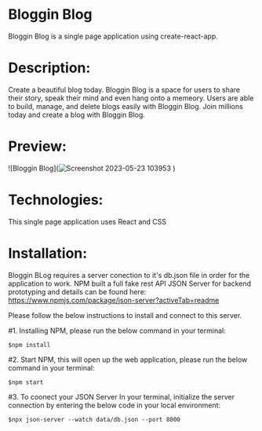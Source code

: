 # Bloggin Blog
Bloggin Blog is a single page application using create-react-app. 

# Description:
Create a beautiful blog today. Bloggin Blog is a space for users to share their story, speak their mind and even hang onto a memeory. Users are able to build, manage, and delete blogs easily with Bloggin Blog. Join millions today and create a blog with Bloggin Blog.

# Preview:
![Bloggin Blog](![Screenshot 2023-05-23 103953](https://github.com/Amii911/bloggin-blog/assets/121322907/7454eea4-170c-455d-a1cf-b9050432457b)
)

# Technologies:
This single page application uses React and CSS

# Installation:
Bloggin BLog requires a server conection to it's db.json file in order for the application to work. NPM built a full fake rest API JSON Server for backend prototyping and details can be found here: https://www.npmjs.com/package/json-server?activeTab=readme

Please follow the below instructions to install and connect to this server.

#1. Installing NPM, please run the below command in your terminal:

    $npm install
    
#2. Start NPM, this will open up the web application, please run the below command in your terminal:

    $npm start
    
#3. To coonect your JSON Server In your terminal, initialize the server connection by entering the below code in your local environment:

    $npx json-server --watch data/db.json --port 8000
    
